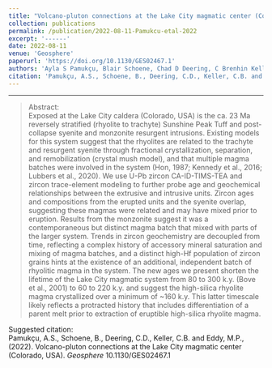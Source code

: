 ```yaml
---
title: "Volcano-pluton connections at the Lake City magmatic center (Colorado, USA)"
collection: publications
permalink: /publication/2022-08-11-Pamukcu-etal-2022
excerpt: '------'
date: 2022-08-11
venue: 'Geosphere'
paperurl: 'https://doi.org/10.1130/GES02467.1'
authors: 'Ayla S Pamukçu, Blair Schoene, Chad D Deering, C Brenhin Keller, and Michael P Eddy'
citation: 'Pamukçu, A.S., Schoene, B., Deering, C.D., Keller, C.B. and Eddy, M.P., (2022). Volcano-pluton connections at the Lake City magmatic center (Colorado, USA). <i>Geosphere</i>  10.1130/GES02467.1'
---
```


------

>Abstract: <br/>Exposed at the Lake City caldera (Colorado, USA) is the ca. 23 Ma reversely stratified (rhyolite to trachyte) Sunshine Peak Tuff and post-collapse syenite and monzonite resurgent intrusions. Existing models for this system suggest that the rhyolites are related to the trachyte and resurgent syenite through fractional crystallization, separation, and remobilization (crystal mush model), and that multiple magma batches were involved in the system (Hon, 1987; Kennedy et al., 2016; Lubbers et al., 2020). We use U-Pb zircon CA-ID-TIMS-TEA and zircon trace-element modeling to further probe age and geochemical relationships between the extrusive and intrusive units. Zircon ages and compositions from the erupted units and the syenite overlap, suggesting these magmas were related and may have mixed prior to eruption. Results from the monzonite suggest it was a contemporaneous but distinct magma batch that mixed with parts of the larger system. Trends in zircon geochemistry are decoupled from time, reflecting a complex history of accessory mineral saturation and mixing of magma batches, and a distinct high-Hf population of zircon grains hints at the existence of an additional, independent batch of rhyolitic magma in the system. The new ages we present shorten the lifetime of the Lake City magmatic system from 80 to 300 k.y. (Bove et al., 2001) to 60 to 220 k.y. and suggest the high-silica rhyolite magma crystallized over a minimum of ~160 k.y. This latter timescale likely reflects a protracted history that includes differentiation of a parent melt prior to extraction of eruptible high-silica rhyolite magma.

Suggested citation: <br/>Pamukçu, A.S., Schoene, B., Deering, C.D., Keller, C.B. and Eddy, M.P., (2022). Volcano-pluton connections at the Lake City magmatic center (Colorado, USA). <i>Geosphere</i>  10.1130/GES02467.1